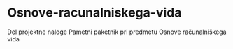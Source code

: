 # Osnove-racunalniskega-vida
Del projektne naloge Pametni paketnik pri predmetu Osnove računalniškega vida
